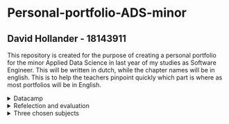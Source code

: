 # Personal-portfolio-ADS-minor
## David Hollander - 18143911
This repository is created for the purpose of creating a personal portfolio for the minor Applied Data Science in last year of my studies as Software Engineer. This will be written in dutch, while the chapter names will be in english. This is to help the teachers pinpoint quickly which part is where as most portfolios will be in English.

<details>
<summary>Datacamp</summary>
  Allemaal gedaan, een aantal iets later dan de deadline. Hoop dat het geen probleem is. <br>
  
  ![image](https://github.com/DavidH541/Personal-portfolio-ADS-minor/blob/main/datacamp.png?raw=true)
  
</details>

<details>
<summary>Refelection and evaluation</summary>
  Ik zal reflecteren met behulp van de STARR methode, zoals aangeraden werd door de scoring rubric en omdat het een favoriet is in De Haagse Hogeschool. Tevens gebruik ik deze methode vaak en is deze zeer beproefd.
  
  <br>
  <br>
  <details>
  <summary>Reflection on own contribution to the project</summary>
    <br>
    Situatie:
  <br> Ik kwam in het team Dialogue. Dit team kreeg de opdracht om sociale interactie in de vorm van een gesprek/dialoog te vergaren uit audio bestanden. Dit was met een internationale student in het team, waardoor wij alles in het engels hebben gebouwd en overlegd hebben. Vaak moesten er presentaties gehouden worden. Er moest een paper gemaakt worden. Er moest een eindproduct komen om de opdrachtgever tevreden te stellen.
    <br>
    <br>
    Taken: 
  <br>Omdat we met scrum gingen werken, stonden de taken niet vast. Elke sprint werd er opnieuw gekeken naar de voortgang van het project en waar we in de aankomende sprint mee gingen werken. De taken die ik elke sprint heb uitgevoerd zijn terug te vinden op ons <a href="https://tree.taiga.io/project/leanderloomans-smart-teddybear-dialogue/backlog">scrum bord</a>. Ik heb ook gerouleerd met de groepsleden om soms een presentatie voor te bereiden en te presenteren. Ook had ik de taak op mij genomen om het eindproduct te maken. Ik moest voor het eindproduct ook alles in de paper schrijven en deze continue proofreaden om tot een mooi resultaat te komen.
    <br>
    <br>
    Acties:
  <br> Zo nu en dan moet iemand het voortouw nemen. Dit om bijvoorbeeld iedereen op één lijn te krijgen, zodat iedereen weet waar hij of zij aan toe was. Deze taak heb ik vaak uitgevoerd. Een andere taak die ik heb uitgevoerd is scrum master. Deze rol rouleerden wij elke week. Ik heb ook individueel het eind product gemaakt. Deze taak nam ik op mij omdat ik het altijd erg leuk vind om alle stukken code aan elkaar te bouwen en omdat ik al langere tijden het aan het voorbereiden was. Tevens heb ik presentaties gegeven en gemaakt. Ik heb in de paper geschreven over het eindproduct en continue geproofread en aanpassingen gemaakt en de rest van de paper.
    <br>
    <br>
    Resultaten: 
  <br>Als scrum master heb ik alle meetings goed laten vloeien en vredig laten verlopen. Tevens heb ik de lokalen zo nu en dan geregeld om in te zitten om als groep aan het project te werken. Ook heb ik vaak het scrum bord up-to-date gehouden, om zo het overzicht van het project te behouden. Dit heeft er voor gezorgd dat we alles op tijd hebben kunnen maken en het op tijd aan zijn begonnen en ingeleverd hebben. Het eindproduct bijvoorbeeld is veel aan gesleuteld en heeft nu mooie resultaten bij het uitvoeren van de twee neurale netwerken waar het uit bestaat. Tevens zijn de presentaties goed verlopen en volgens mij goed overgebracht. Ook is de paper nu mooi concreet.
    <br>
    <br>
    Reflectie: 
  <br>Ik heb verschillende dingen geleerd. Ik heb geleerd om een paper te schrijven. Ik heb hierbij geleerd om de IEEE style te gebruiken. Ik heb vele engelse woorden en soms zweedse opgezocht en geleerd tijdens het project i.v.m. de internationale student. Ik heb machine learning en neurale netwerken geleerd hoe je deze toepast en hoe je audio data in deze modellen traint. Naar mijn mening is alles soepel verlopen zonder veel frustratie of stress, omdat we 20 weken de tijd hebben gehad om alles rustig aan te leren. Ik had het erg naar mijn zin tijdens de minor!
    <br>
  </details>
  <details>
  <summary>Reflection on own learning objectives</summary>
    <br>
    Situatie: 
  <br>Ik had verschillende dingen die ik vooraf wilde leren. Ik wilde leren hoe ik een paper ging schrijven. Ik wilde leren om machine learning toe te kunnen passen. Ik wilde een neuraal netwerk kunnen bouwen. Ik wilde verzorgen dat we conversaties konden halen uit audio data.
    <br>
    <br>
    Taken: 
  <br>Om deze dingen te kunnen leren zou ik verschillende taken tot mij moeten nemen. Ik zou aan de paper moeten meeschrijven en van docenten en studiegenoten leren hoe ik dit zou opstellen. Ik zou de machine learning en neurale netwerken lessen moeten volgen om zo het fijne er te van leren en daarna het toe te passen na de les en tijdens het project. Ik zou uiteindelijk moeten nadenken over hoe we het einddoel van het halen van conversaties uit audio moeten volbrengen.
    <br>
    <br>
    Acties: 
  <br>Ik heb aan de paper meegeschreven. Ik heb individueel het stuk over het eindproduct geschreven en feedback van groepsgenoten verwerkt. Tevens heb ik vele keren de paper geproofread en zelf ook vele aanpassingen gemaakt en spellingcontroles uitgevoerd. Ik heb (bijna) alle lessen ervaren. (Één niet wegens vermoedde van COVID.) Ik heb verschillende machine learning technieken gebruikt op verschillende data, maar ook op audio data. Ook heb ik geprobeerd om neurale netwerken te bouwen. Ik heb het eindproduct gemaakt en over de onderzoeksvragen gebrainstormd.
    <br>
    <br>
    Resultaten: 
  <br>Als resultaat van het schrijven, proofreaden en aanpassen van de paper is het nu eindelijk af en ingeleverd. Dit is mijn eerste paper ooit en ik en mijn groepsgenoten zijn erg trots op het resultaat. Ik heb verschillende machine learning modellen gemaakt en ook geprobeerd een neuraal netwerk in elkaar te zetten. Dit is mij helaas niet gelukt en na vele pogingen had ik het stokje doorgegeven aan iemand anders uit de groep. Het eindproduct is ook zeker iets waar ik trots op ben. Dit product gebruikt twee neurale netwerken en resultaten terug om voor experts en verzorgers van de patiënten om een besluit te maken of de patiënt uiteindelijk een gesprek heeft gehad. Tevens hebben we de onderzoeksvraag goed kunnen formuleren.
    <br>
    <br>
    Reflectie: 
  <br>Ik ben blij met de meeste resultaten. Ik ben trots op het eindproduct. Ik ben trots op de paper. Ook ben ik trots over hoeveel ik heb geleerd over machine learning, data science en neurale netwerken. Dit was altijd al een nieuw en onontdekt vakgebied waar ik zeer benieuwd naar was. Ik ben blij dat ik deze minor heb gekozen en had het erg naar mijn zin. Wat ik volgende keer wel anders zou doen is dichter bij het ontwikkelen van de neurale netwerken blijven. Het ontwikkelen van de huidige neurale netwerken heb ik wel meegemaakt maar niet zelf veel aan ontwikkeld. Dit zou ik volgende keer anders doen door meer samen te werken er aan in plaats van het werk uit mijn handen laten nemen.    
    <br>  
  </details>
  
  <details>
  <summary>Evaluation on the group project as a whole</summary>
    <br>
    Situatie: 
  <br>Wij waren vijf Nederlandse studenten met één Zweedse student in een groep. Dit zorgde er voor dat we alles in het engels moesten communiceren en maken. Wij kregen de opdracht als team Dialogue om conversaties uit audio te detecteren. Hierbij hadden wij dr. Hani Al-Ers als probleem eigenaar. Er werd tijdens het project met scrum gewerkt.
    <br>
    <br>
    Taken: 
  <br>Wij hadden dan de taken om scrum uit te voeren gedurende het project. Ook moesten we kijken wie er scrum master zou worden. Wij moesten onze probleemeigenaar tevreden stellen door uiteindelijk een eindproduct te maken waaruit blijkt dat er conversatie in een audio bestand was. Wij moesten zorgen dat we vaak met hem zouden overleggen om zo veel feedback te verschaffen op onze voortgang. We moesten alles in het engels maken en communiceren. Tevens moesten wij een scrum bord aanmaken
    <br>
    <br>
    Acties:
  <br> Wij hebben vaak geprobeerd onze probleemeigenaar te contacteren voor meetings en presentaties. Wij hebben geprobeerd hem te mailen, teams berichten te sturen en direct meetings aangemaakt. Dit in de poging Hani te bereiken. Soms was dit tevergeefs. In de laatste weken hebben wij nog een docent er op aangesproken dat dit gaande was. Wij hebben elke week een nieuwe scrummaster aangewezen op alfabetische volgorde. Tevens hebben wij een scrum bord aangemaakt met taiga.
    <br>
    <br>
    Resultaten:
  <br> Helaas kregen wij vaak geen gehoor van onze probleemeigenaar. Vooral aan het einde van het project wanneer wij veel input nodig hadden over hoe hij precies alles wilde ontvangen, wat hij van het eindproduct vond en of dit hem tevreden had gesteld. Dit heeft er voor gezorgd dat we nu onzeker zijn over of de wensen van de probleemeigenaar. Wel zijn wij tevreden en trots op het eindproduct en de resultaten ervan. Wij hebben een volledig ingevuld scrum bord met wie wanneer in welke sprint welke taak heeft uitgevoerd. Wij hebben geleerd hoe we met taiga moeten omgaan.
    <br>
    <br>
    Reflectie:
  <br> Achteraf gezien hadden wij eerder aan de bel moeten trekken dat onze probleemeigenaar niet of slecht reageerde op onze uitnodigingen. In dit geval hadden de docenten nog kunnen helpen met de probleemeigenaar te contacteren. In dit geval hadden we dan al onze vragen beantwoord kunnen krijgen en duidelijker conclusies kunnen trekken over hoe het eindproduct zou moeten functioneren om de probleemeigenaar tevrede te stellen. Nu hebben wij een beetje artistieke vrijheid genomen om te bepalen wat de probleemeigenaar van ons wilde binnen de scope en tijdsframe van het project. Naar mijn mening hebben wij alles gedaan om met de probleemeigenaar in contact te komen, naast het melden bij de docenten natuurlijk. Ik ben erg tevreden over hoe uiteindelijk het scrum bord is gebruikt en is ingevuld. Naar mijn mening was het meer Scrum In Name Only dan echt scrum, maar het werkte prima voor dit project van 20 weken. In theorie was het meer een combinatie van watervallen en agile. Dit werkte prima, omdat het toch een project was van 20 weken. De rest van het project verliep heel soepel en ik vond het een fijn groepje waarbij iedereen goed meewerkte!
    <br>
  </details>
</details>

<details>
<summary>Three chosen subjects</summary>
  
  <details>
  <summary>Research project</summary>
    
  </details>
  
  <details>
  <summary>Predictive Analytics</summary>
    
  </details>
  
  <details>
  <summary>Communication</summary>
    <details>
    <summary>Presentations</summary>
      <br>
      Een goed voorbeeld van een presentatie die ik heb gedaan is de learning lab die ik samen met Maria Hoendermis heb gegeven. We gaven een learning lab over Data preparation voor foto's en audio. De prezi is <a href="https://prezi.com/view/thqP2twqtJYNy0Mc3jK8">hier</a> te vinden en de dingen die we hebben gezegd zijn te vinden in <a href="https://docs.google.com/document/d/1wIj7YU-GvR_0GvXoPOAHnMn4Yn4kZhYZ5hURi01vHDA/edit?usp=sharing">deze google doc</a>. Voor deze presentatie hadden we <a href="https://datascience.hhs.nl:8888/user/18143911/tree/dialogue/Learning_Lab">deze map</a> in jupyterhub voorbereid met daarin een <a href="https://datascience.hhs.nl:8888/user/18143911/notebooks/dialogue/Learning_Lab/Learning%20lab%20-%20Audio%20preparation.ipynb">notebook</a> voor de audio data en een <a href="https://datascience.hhs.nl:8888/user/18143911/notebooks/dialogue/Learning_Lab/Learning%20Lab%20-%20Images.ipynb">notebook</a> voor images. Hierbij had ik alles van audio geprepareerd en verteld tijdens de learning lab en Maria alles aan de images gerelateerd. 
      <br>
      <br>
      Voor externe presentaties heb ik in de <a href="https://docs.google.com/presentation/d/1WzA2z_zZoB8E06DbU7IOXA3dTB0pueHfBE-lGYLRYFo/edit?usp=sharing">eerst externe presentatie</a> geopend, ons geïntroduceerd, het probleem en domein uitgelegd en het smart teddy bear project uitgelegd.
      <br>
      <br>
      Voor interne presentaties heb ik de <a href="https://docs.google.com/presentation/d/1l-r-eZ3w1fTGubwoNY2dD9uJh27vWqsiInmTHdhpVGc/edit#slide=id.p">eerste presentatie</a> voorbereid en misschien gegeven. Helaas, weet ik niet meer zeker welke slides ik heb gedaan.
      <br>
      Tevens heb ik de <a href="https://docs.google.com/presentation/d/1WMZRljw-xfCwXkREjLg8I2kBEnpXSI8PTJXbNT495Tk/edit#slide=id.gf1a2e47dbc_0_56">vijfde presentatie</a> voorbereid en gedaan. Hierbij heb ik de eerste vier slides gedaan.
      <br> Daarbij heb ik ook nog bij de <a href="https://docs.google.com/presentation/d/1rQuJ12VIkdAnk9eWZSQ1UNha9Ut17zCeLd32P1g1Lhc/edit#slide=id.p">zevende presentatie</a> ook voorbereid en gegeven. Hierbij heb ik de laatste vier slides gedaan.
      <br> Helaas ben ik niet meer zeker welke ik verder heb gegeven. Ik heb wel degelijk nog een paar extra gedaan, maar hoop met deze voorbeelden al te laten zien dat ik hier actief aan heb bijgedragen.
    </details>    
    <details>
    <summary>Writing paper</summary>
      De paper hebben wij in <a href="https://www.overleaf.com/project/614dba963f42320d370e3a62">overleaf</a> geschreven. De laatste versie is <a href="https://github.com/DavidH541/Personal-portfolio-ADS-minor/blob/main/Applied_Data_Science___Dialogue.pdf">hier te vinden</a>. 
      <br> Mijn toevoegingen aan de paper zijn als volgt:
      <br> Ik heb alles over het eindproduct geschreven en verbeterd. In de methods (III F) staat een groot deel over hoe het eindproduct is samengesteld en waar het eindproduct uit bestaat. In de results (IV C) is dan weer te lezen wat het eindproduct dan weer als resultaten geeft. Dit is door mij geschreven, door anderen feedback op gegeven en verder heb ik het weer aangepast. 
      <br> Ook heb ik veel stukken in de paper vaak geproofread en aangepast. Een goed voorbeeld is de introductie. Hier heb ik veel tijd aan besteed om het goed te proofreaden, om zo het verhaal duidelijk te maken. Ik heb veel dingen herschreven, zoals de tweede en derde alinea van de introductie. 
      <br> Tevens heb ik vele malen de paper doorgelezen om spel- en grammaticafouten te verbeteren. Dit is allemaal terug te zien in de versie control van <a href="https://www.overleaf.com/project/614dba963f42320d370e3a62">overleaf</a>.
      <br> Wij hebben ook vaak online feedback besproken en verwerkt, bijvoorbeeld na de feedback sessie van Jeroen. <br>  
      
      ![image](https://github.com/DavidH541/Personal-portfolio-ADS-minor/blob/main/meeting%20paper.jpg?raw=true) 
    </details>     
  </details>
</details>
